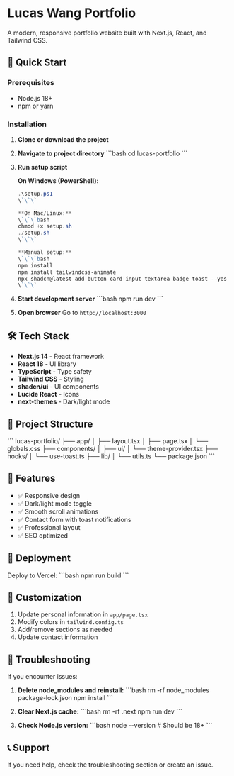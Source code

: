 # Lucas Wang Portfolio

A modern, responsive portfolio website built with Next.js, React, and Tailwind CSS.

## 🚀 Quick Start

### Prerequisites
- Node.js 18+ 
- npm or yarn

### Installation

1. **Clone or download the project**
2. **Navigate to project directory**
   \`\`\`bash
   cd lucas-portfolio
   \`\`\`

3. **Run setup script**
   
   **On Windows (PowerShell):**
   ```powershell
   .\setup.ps1
   \`\`\`
   
   **On Mac/Linux:**
   \`\`\`bash
   chmod +x setup.sh
   ./setup.sh
   \`\`\`
   
   **Manual setup:**
   \`\`\`bash
   npm install
   npm install tailwindcss-animate
   npx shadcn@latest add button card input textarea badge toast --yes
   \`\`\`

4. **Start development server**
   \`\`\`bash
   npm run dev
   \`\`\`

5. **Open browser**
   Go to `http://localhost:3000`

## 🛠️ Tech Stack

- **Next.js 14** - React framework
- **React 18** - UI library
- **TypeScript** - Type safety
- **Tailwind CSS** - Styling
- **shadcn/ui** - UI components
- **Lucide React** - Icons
- **next-themes** - Dark/light mode

## 📁 Project Structure

\`\`\`
lucas-portfolio/
├── app/
│   ├── layout.tsx
│   ├── page.tsx
│   └── globals.css
├── components/
│   ├── ui/
│   └── theme-provider.tsx
├── hooks/
│   └── use-toast.ts
├── lib/
│   └── utils.ts
└── package.json
\`\`\`

## 🎨 Features

- ✅ Responsive design
- ✅ Dark/light mode toggle
- ✅ Smooth scroll animations
- ✅ Contact form with toast notifications
- ✅ Professional layout
- ✅ SEO optimized

## 🚀 Deployment

Deploy to Vercel:
\`\`\`bash
npm run build
\`\`\`

## 📝 Customization

1. Update personal information in `app/page.tsx`
2. Modify colors in `tailwind.config.ts`
3. Add/remove sections as needed
4. Update contact information

## 🐛 Troubleshooting

If you encounter issues:

1. **Delete node_modules and reinstall:**
   \`\`\`bash
   rm -rf node_modules package-lock.json
   npm install
   \`\`\`

2. **Clear Next.js cache:**
   \`\`\`bash
   rm -rf .next
   npm run dev
   \`\`\`

3. **Check Node.js version:**
   \`\`\`bash
   node --version  # Should be 18+
   \`\`\`

## 📞 Support

If you need help, check the troubleshooting section or create an issue.
